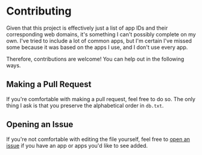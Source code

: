 # Contributing
Given that this project is effectively just a list of app IDs and their corresponding web domains, it's something I can't possibly complete on my own. I've tried to include a lot of common apps, but I'm certain I've missed some because it was based on the apps I use, and I don't use every app.

Therefore, contributions are welcome! You can help out in the following ways.

## Making a Pull Request
If you're comfortable with making a pull request, feel free to do so. The only thing I ask is that you preserve the alphabetical order in `db.txt`.

## Opening an Issue
If you're not comfortable with editing the file yourself, feel free to [open an issue](/issues/new/choose) if you have an app or apps you'd like to see added.
